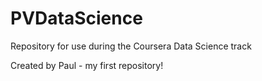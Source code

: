 # PVDataScience
Repository for use during the Coursera Data Science track

Created by Paul - my first repository!
